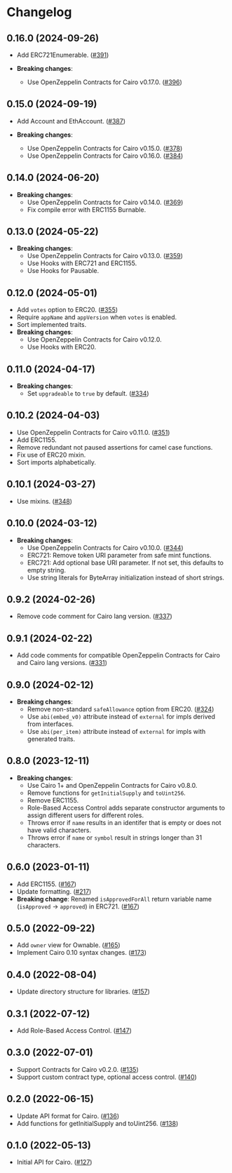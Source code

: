 # Changelog

## 0.16.0 (2024-09-26)

- Add ERC721Enumerable. ([#391](https://github.com/OpenZeppelin/contracts-wizard/pull/391))

- **Breaking changes**:
  - Use OpenZeppelin Contracts for Cairo v0.17.0. ([#396](https://github.com/OpenZeppelin/contracts-wizard/pull/396))

## 0.15.0 (2024-09-19)

- Add Account and EthAccount. ([#387](https://github.com/OpenZeppelin/contracts-wizard/pull/387))

- **Breaking changes**:
  - Use OpenZeppelin Contracts for Cairo v0.15.0. ([#378](https://github.com/OpenZeppelin/contracts-wizard/pull/378))
  - Use OpenZeppelin Contracts for Cairo v0.16.0. ([#384](https://github.com/OpenZeppelin/contracts-wizard/pull/384))

## 0.14.0 (2024-06-20)

- **Breaking changes**:
  - Use OpenZeppelin Contracts for Cairo v0.14.0. ([#369](https://github.com/OpenZeppelin/contracts-wizard/pull/369))
  - Fix compile error with ERC1155 Burnable.

## 0.13.0 (2024-05-22)

- **Breaking changes**:
  - Use OpenZeppelin Contracts for Cairo v0.13.0. ([#359](https://github.com/OpenZeppelin/contracts-wizard/pull/359))
  - Use Hooks with ERC721 and ERC1155.
  - Use Hooks for Pausable.

## 0.12.0 (2024-05-01)

- Add `votes` option to ERC20. ([#355](https://github.com/OpenZeppelin/contracts-wizard/pull/355))
- Require `appName` and `appVersion` when `votes` is enabled.
- Sort implemented traits.
- **Breaking changes**:
  - Use OpenZeppelin Contracts for Cairo v0.12.0.
  - Use Hooks with ERC20.

## 0.11.0 (2024-04-17)

- **Breaking changes**:
  - Set `upgradeable` to `true` by default. ([#334](https://github.com/OpenZeppelin/contracts-wizard/pull/334))

## 0.10.2 (2024-04-03)

- Use OpenZeppelin Contracts for Cairo v0.11.0. ([#351](https://github.com/OpenZeppelin/contracts-wizard/pull/351))
- Add ERC1155.
- Remove redundant not paused assertions for camel case functions.
- Fix use of ERC20 mixin.
- Sort imports alphabetically.

## 0.10.1 (2024-03-27)

- Use mixins. ([#348](https://github.com/OpenZeppelin/contracts-wizard/pull/348))

## 0.10.0 (2024-03-12)

- **Breaking changes**:
  - Use OpenZeppelin Contracts for Cairo v0.10.0. ([#344](https://github.com/OpenZeppelin/contracts-wizard/pull/344))
  - ERC721: Remove token URI parameter from safe mint functions.
  - ERC721: Add optional base URI parameter. If not set, this defaults to empty string.
  - Use string literals for ByteArray initialization instead of short strings.

## 0.9.2 (2024-02-26)

- Remove code comment for Cairo lang version. ([#337](https://github.com/OpenZeppelin/contracts-wizard/pull/337))

## 0.9.1 (2024-02-22)

- Add code comments for compatible OpenZeppelin Contracts for Cairo and Cairo lang versions. ([#331](https://github.com/OpenZeppelin/contracts-wizard/pull/331))

## 0.9.0 (2024-02-12)

- **Breaking changes**:
  - Remove non-standard `safeAllowance` option from ERC20. ([#324](https://github.com/OpenZeppelin/contracts-wizard/pull/324))
  - Use `abi(embed_v0)` attribute instead of `external` for impls derived from interfaces.
  - Use `abi(per_item)` attribute instead of `external` for impls with generated traits.

## 0.8.0 (2023-12-11)

- **Breaking changes**:
  - Use Cairo 1+ and OpenZeppelin Contracts for Cairo v0.8.0.
  - Remove functions for `getInitialSupply` and `toUint256`.
  - Remove ERC1155.
  - Role-Based Access Control adds separate constructor arguments to assign different users for different roles.
  - Throws error if `name` results in an identifer that is empty or does not have valid characters.
  - Throws error if `name` or `symbol` result in strings longer than 31 characters.

## 0.6.0 (2023-01-11)

- Add ERC1155. ([#167](https://github.com/OpenZeppelin/contracts-wizard/pull/167))
- Update formatting. ([#217](https://github.com/OpenZeppelin/contracts-wizard/pull/217))
- **Breaking change**: Renamed `isApprovedForAll` return variable name (`isApproved` -> `approved`) in ERC721. ([#167](https://github.com/OpenZeppelin/contracts-wizard/pull/167))

## 0.5.0 (2022-09-22)

- Add `owner` view for Ownable. ([#165](https://github.com/OpenZeppelin/contracts-wizard/issues/165))
- Implement Cairo 0.10 syntax changes. ([#173](https://github.com/OpenZeppelin/contracts-wizard/issues/173))

## 0.4.0 (2022-08-04)

- Update directory structure for libraries. ([#157](https://github.com/OpenZeppelin/contracts-wizard/pull/157))

## 0.3.1 (2022-07-12)

- Add Role-Based Access Control. ([#147](https://github.com/OpenZeppelin/contracts-wizard/pull/147))

## 0.3.0 (2022-07-01)

- Support Contracts for Cairo v0.2.0. ([#135](https://github.com/OpenZeppelin/contracts-wizard/pull/135))
- Support custom contract type, optional access control. ([#140](https://github.com/OpenZeppelin/contracts-wizard/pull/140))

## 0.2.0 (2022-06-15)

- Update API format for Cairo. ([#136](https://github.com/OpenZeppelin/contracts-wizard/pull/136))
- Add functions for getInitialSupply and toUint256. ([#138](https://github.com/OpenZeppelin/contracts-wizard/pull/138))

## 0.1.0 (2022-05-13)

- Initial API for Cairo. ([#127](https://github.com/OpenZeppelin/contracts-wizard/pull/127))
